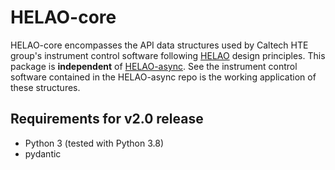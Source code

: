 # HELAO-core

HELAO-core encompasses the API data structures used by Caltech HTE group's instrument control software following [HELAO](https://doi.org/10.26434/chemrxiv-2021-kr87t) design principles. This package is **independent** of [HELAO-async](https://github.com/High-Throughput-Experimentation/helao-async). See the instrument control software contained in the HELAO-async repo is the working application of these structures.


## Requirements for v2.0 release

- Python 3 (tested with Python 3.8)
- pydantic
